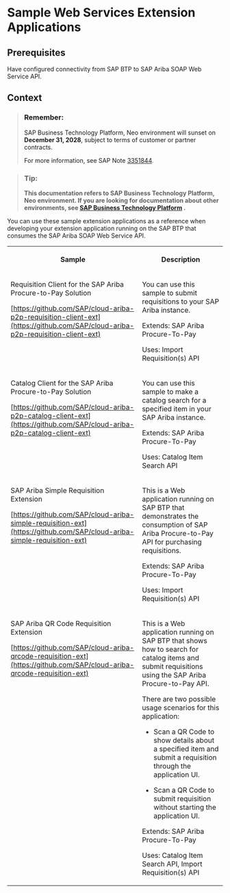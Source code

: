<!-- loio8b1dc240f6684140b030da1abf62beec -->

# Sample Web Services Extension Applications



<a name="loio8b1dc240f6684140b030da1abf62beec__prereq_c1w_5xj_p1b"/>

## Prerequisites

Have configured connectivity from SAP BTP to SAP Ariba SOAP Web Service API.



## Context

> ### Remember:  
> SAP Business Technology Platform, Neo environment will sunset on **December 31, 2028**, subject to terms of customer or partner contracts.
> 
> For more information, see SAP Note [3351844](https://me.sap.com/notes/3351844).

> ### Tip:  
> **This documentation refers to SAP Business Technology Platform, Neo environment. If you are looking for documentation about other environments, see [SAP Business Technology Platform](https://help.sap.com/docs/btp/sap-business-technology-platform/sap-business-technology-platform?version=Cloud) .**

You can use these sample extension applications as a reference when developing your extension application running on the SAP BTP that consumes the SAP Ariba SOAP Web Service API.


<table>
<tr>
<th valign="top">

Sample

</th>
<th valign="top">

Description

</th>
</tr>
<tr>
<td valign="top">

Requisition Client for the SAP Ariba Procure-to-Pay Solution

[https://github.com/SAP/cloud-ariba-p2p-requisition-client-ext](https://github.com/SAP/cloud-ariba-p2p-requisition-client-ext)

</td>
<td valign="top">

You can use this sample to submit requisitions to your SAP Ariba instance.

Extends: SAP Ariba Procure-To-Pay

Uses: Import Requisition\(s\) API

</td>
</tr>
<tr>
<td valign="top">

Catalog Client for the SAP Ariba Procure-to-Pay Solution

[https://github.com/SAP/cloud-ariba-p2p-catalog-client-ext](https://github.com/SAP/cloud-ariba-p2p-catalog-client-ext)

</td>
<td valign="top">

You can use this sample to make a catalog search for a specified item in your SAP Ariba instance.

Extends: SAP Ariba Procure-To-Pay

Uses: Catalog Item Search API

</td>
</tr>
<tr>
<td valign="top">

SAP Ariba Simple Requisition Extension

[https://github.com/SAP/cloud-ariba-simple-requisition-ext](https://github.com/SAP/cloud-ariba-simple-requisition-ext)

</td>
<td valign="top">

This is a Web application running on SAP BTP that demonstrates the consumption of SAP Ariba Procure-to-Pay API for purchasing requisitions.

Extends: SAP Ariba Procure-To-Pay

Uses: Import Requisition\(s\) API

</td>
</tr>
<tr>
<td valign="top">

SAP Ariba QR Code Requisition Extension

[https://github.com/SAP/cloud-ariba-qrcode-requisition-ext](https://github.com/SAP/cloud-ariba-qrcode-requisition-ext)

</td>
<td valign="top">

This is a Web application running on SAP BTP that shows how to search for catalog items and submit requisitions using the SAP Ariba Procure-to-Pay API.

There are two possible usage scenarios for this application:

-   Scan a QR Code to show details about a specified item and submit a requisition through the application UI.

-   Scan a QR Code to submit requisition without starting the application UI.


Extends: SAP Ariba Procure-To-Pay

Uses: Catalog Item Search API, Import Requisition\(s\) API

</td>
</tr>
</table>


